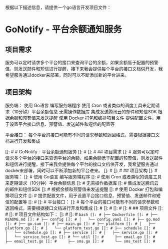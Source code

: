根据以下描述信息，请提供一个go语言开发项目文件：

# GoNotify - 平台余额通知服务

## 项目需求
服务可以定时请求多个平台的接口来查询平台的余额，如果余额低于配置的预警值，则发送邮件和短信进行提醒，接下来我会提供每个平台的接口文档供开发，我希望服务通过docker来部署，同时可以不断添加新的平台进来。

## 项目架构
服务端：
使用 Go语言 编写服务端程序
使用 Cron 或者类似的调度工具来定期请求（10分钟）平台余额信息
无需操作数据库
集成发送腾讯云的邮件和短信SDK
根据余额和预警值来发送提醒
使用 Docker 打包和编排项目文件
提供配置文件，用于设置平台接口信息、预警值、发送邮件和短信的配置等

平台接口：
每个平台的接口可能有不同的请求参数和返回格式，需要根据接口文档进行开发和集成

[]: # # GoNotify - 平台余额通知服务
[]: # 
[]: # ## 项目需求
[]: # 服务可以定时请求多个平台的接口来查询平台的余额，如果余额低于配置的预警值，则发送邮件和短信进行提醒，接下来我会提供每个平台的接口文档供开发，我希望服务通过docker来部署，同时可以不断添加新的平台进来。
[]: # 
[]: # ## 项目架构
[]: # 服务端：
[]: # 使用 Go语言 编写服务端程序
[]: # 使用 Cron 或者类似的调度工具来定期请求（10分钟）平台余额信息
[]: # 无需操作数据库
[]: # 集成发送腾讯云的邮件和短信SDK
[]: # 根据余额和预警值来发送提醒
[]: # 使用 Docker 打包和编排项目文件
[]: # 提供配置文件，用于设置平台接口信息、预警值、发送邮件和短信的配置等
[]: # 
[]: # 平台接口：
[]: # 每个平台的接口可能有不同的请求参数和返回格式，需要根据接口文档进行开发和集成
[]: # 
[]: # 
[]: # 
[]: # ## 项目文件
[]: # 
[]: # 项目文件结构如下：
[]: # 
[]: # ```bash
[]: # ├── Dockerfile
[]: # ├── README.md
[]: # ├── config
[]: # │   └── config.yaml
[]: # ├── go.mod
[]: # ├── go.sum
[]: # ├── main.go
[]: # ├── platform
[]: # │   ├── platform.go
[]: # │   └── platform_test.go
[]: # ├── schedule
[]: # │   └── schedule.go
[]: # ├── service
[]: # │   ├── service.go
[]: # │   └── service_test.go
[]: # └── util
[]: #     ├── email.go
[]: #     ├── email_test.go
[]: #     ├── sms.go
[]: #     └── sms_test
[]: # ```

